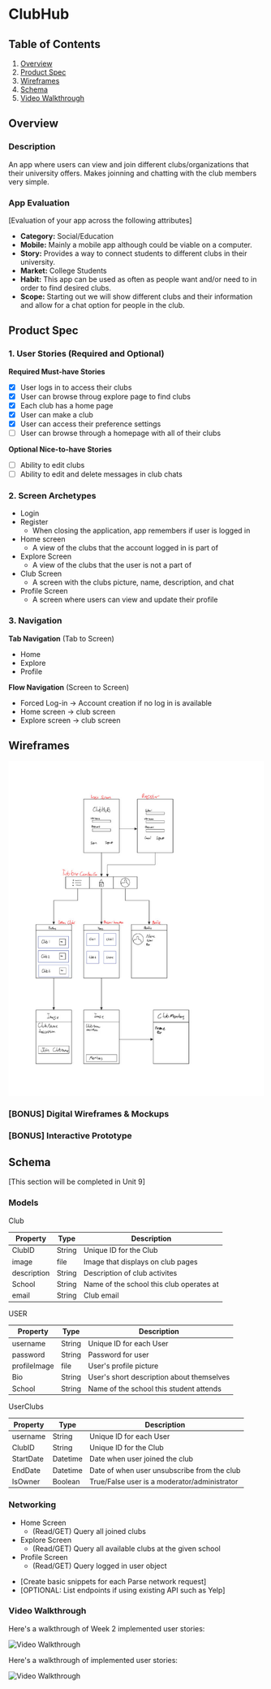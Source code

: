 # ClubHub

## Table of Contents
1. [Overview](#Overview)
1. [Product Spec](#Product-Spec)
1. [Wireframes](#Wireframes)
2. [Schema](#Schema)
3. [Video Walkthrough](#Video-Walkthrough)

## Overview
### Description
An app where users can view and join different clubs/organizations that their university offers. Makes joinning and chatting with the club members very simple.

### App Evaluation
[Evaluation of your app across the following attributes]
- **Category:** Social/Education
- **Mobile:** Mainly a mobile app although could be viable on a computer.
- **Story:** Provides a way to connect students to different clubs in their university.
- **Market:** College Students
- **Habit:** This app can be used as often as people want and/or need to in order to find desired clubs.
- **Scope:** Starting out we will show different clubs and their information and allow for a chat option for people in the club.

## Product Spec

### 1. User Stories (Required and Optional)

**Required Must-have Stories**

- [x] User logs in to access their clubs
- [x] User can browse throug explore page to find clubs
- [x] Each club has a home page
- [x] User can make a club
- [x] User can access their preference settings
- [ ] User can browse through a homepage with all of their clubs

**Optional Nice-to-have Stories**
- [ ] Ability to edit clubs
- [ ] Ability to edit and delete messages in club chats

### 2. Screen Archetypes

* Login
* Register
   * When closing the application, app remembers if user is logged in
* Home screen
   * A view of the clubs that the account logged in is part of
* Explore Screen
   * A view of the clubs that the user is not a part of
* Club Screen
   * A screen with the clubs picture, name, description, and chat
* Profile Screen
   * A screen where users can view and update their profile

### 3. Navigation

**Tab Navigation** (Tab to Screen)

* Home
* Explore
* Profile

**Flow Navigation** (Screen to Screen)

* Forced Log-in -> Account creation if no log in is available
* Home screen -> club screen
* Explore screen -> club screen

## Wireframes
<img src="https://github.com/codepath-13/clubhub/blob/main/ClubHub%20Wireframes%20(Updated).jpg" width=600>

### [BONUS] Digital Wireframes & Mockups

### [BONUS] Interactive Prototype

## Schema 
[This section will be completed in Unit 9]
### Models

Club

|Property|Type|Description|
|--------|----|-----------|
|ClubID|String|Unique ID for the Club|
|image|file|Image that displays on club pages|
|description|String|Description of club activites|
|School|String|Name of the school this club operates at|
|email|String|Club email|

USER

|Property|Type|Description|
|--------|----|-----------|
|username|String|Unique ID for each User|
|password|String|Password for user|
|profileImage|file|User's profile picture|
|Bio|String|User's short description about themselves|
|School|String|Name of the school this student attends|

 UserClubs

|Property|Type|Description|
|--------|----|-----------|
|username|String|Unique ID for each User|
|ClubID|String|Unique ID for the Club|
|StartDate|Datetime|Date when user joined the club|
|EndDate|Datetime|Date of when user unsubscribe from the club|
|IsOwner|Boolean|True/False user is a moderator/administrator|


### Networking

* Home Screen
  * (Read/GET) Query all joined clubs
* Explore Screen
  * (Read/GET) Query all available clubs at the given school
* Profile Screen
  * (Read/GET) Query logged in user object
- [Create basic snippets for each Parse network request]
- [OPTIONAL: List endpoints if using existing API such as Yelp]

### Video Walkthrough

Here's a walkthrough of Week 2 implemented user stories:

<img src='http://g.recordit.co/2FQY3Nf8LE.gif' title='Video Walkthrough' width='' alt='Video Walkthrough' />

Here's a walkthrough of implemented user stories:

<img src='http://g.recordit.co/vaucCqahZw.gif' title='Video Walkthrough' width='' alt='Video Walkthrough' />
